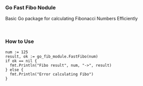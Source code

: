 ### Go Fast Fibo Nodule 
Basic Go package for calculating Fibonacci Numbers Efficiently

<br/>

### How to Use
```
num := 125
result, ok := go_fib_module.FastFibo(num)
if ok == nil {
  fmt.Println("Fibo result", num, "->", result)
} else {
  fmt.Println("Error calculating Fibo")
}

```
